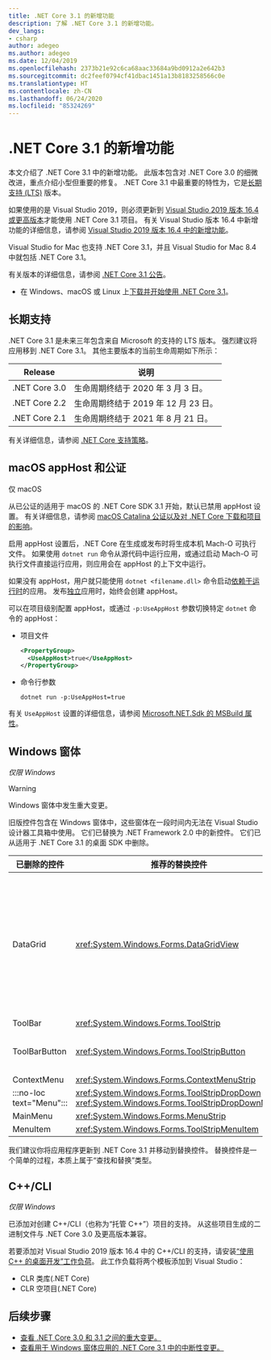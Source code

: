 ```yaml
---
title: .NET Core 3.1 的新增功能
description: 了解 .NET Core 3.1 的新增功能。
dev_langs:
- csharp
author: adegeo
ms.author: adegeo
ms.date: 12/04/2019
ms.openlocfilehash: 2373b21e92c6ca68aac33684a9bd0912a2e642b3
ms.sourcegitcommit: dc2feef0794cf41dbac1451a13b8183258566c0e
ms.translationtype: HT
ms.contentlocale: zh-CN
ms.lasthandoff: 06/24/2020
ms.locfileid: "85324269"
---
```

# <a name="whats-new-in-net-core-31"></a>.NET Core 3.1 的新增功能

本文介绍了 .NET Core 3.1 中的新增功能。 此版本包含对 .NET Core 3.0 的细微改进，重点介绍小型但重要的修复。 .NET Core 3.1 中最重要的特性为，它是[长期支持 (LTS)](#long-term-support) 版本。

如果使用的是 Visual Studio 2019，则必须更新到 [Visual Studio 2019 版本 16.4 或更高版本](https://visualstudio.microsoft.com/downloads/)才能使用 .NET Core 3.1 项目。 有关 Visual Studio 版本 16.4 中新增功能的详细信息，请参阅 [Visual Studio 2019 版本 16.4 中的新增功能](/visualstudio/releases/2019/release-notes-v16.4#whats-new-in-visual-studio-2019-version-164)。

Visual Studio for Mac 也支持 .NET Core 3.1，并且 Visual Studio for Mac 8.4 中就包括 .NET Core 3.1。

有关版本的详细信息，请参阅 [.NET Core 3.1 公告](https://devblogs.microsoft.com/dotnet/announcing-net-core-3-1/)。

- 在 Windows、macOS 或 Linux 上[下载并开始使用 .NET Core 3.1](https://dotnet.microsoft.com/download/dotnet-core/3.1)。

## <a name="long-term-support"></a>长期支持

.NET Core 3.1 是未来三年包含来自 Microsoft 的支持的 LTS 版本。 强烈建议将应用移到 .NET Core 3.1。 其他主要版本的当前生命周期如下所示：

| Release | 说明 |
| ------- | ---- |
| .NET Core 3.0 | 生命周期终结于 2020 年 3 月 3 日。     |
| .NET Core 2.2 | 生命周期终结于 2019 年 12 月 23 日。 |
| .NET Core 2.1 | 生命周期终结于 2021 年 8 月 21 日。    |

有关详细信息，请参阅 [.NET Core 支持策略](https://dotnet.microsoft.com/platform/support/policy/dotnet-core)。

## <a name="macos-apphost-and-notarization"></a>macOS appHost 和公证

仅 macOS 

从已公证的适用于 macOS 的 .NET Core SDK 3.1 开始，默认已禁用 appHost 设置。 有关详细信息，请参阅 [macOS Catalina 公证以及对 .NET Core 下载和项目的影响](../install/macos-notarization-issues.md)。

启用 appHost 设置后，.NET Core 在生成或发布时将生成本机 Mach-O 可执行文件。 如果使用 `dotnet run` 命令从源代码中运行应用，或通过启动 Mach-O 可执行文件直接运行应用，则应用会在 appHost 的上下文中运行。

如果没有 appHost，用户就只能使用 `dotnet <filename.dll>` 命令启动[依赖于运行时](../deploying/index.md#publish-runtime-dependent)的应用。 发布[独立](../deploying/index.md#publish-self-contained)应用时，始终会创建 appHost。

可以在项目级别配置 appHost，或通过 `-p:UseAppHost` 参数切换特定 `dotnet` 命令的 appHost：

- 项目文件

  ```xml
  <PropertyGroup>
    <UseAppHost>true</UseAppHost>
  </PropertyGroup>
  ```

- 命令行参数

  ```dotnetcli
  dotnet run -p:UseAppHost=true
  ```

有关 `UseAppHost` 设置的详细信息，请参阅 [Microsoft.NET.Sdk 的 MSBuild 属性](../project-sdk/msbuild-props.md#useapphost)。

## <a name="windows-forms"></a>Windows 窗体

*仅限 Windows*

> [!WARNING]
> Windows 窗体中发生重大变更。

旧版控件包含在 Windows 窗体中，这些窗体在一段时间内无法在 Visual Studio 设计器工具箱中使用。 它们已替换为 .NET Framework 2.0 中的新控件。 它们已从适用于 .NET Core 3.1 的桌面 SDK 中删除。

| 已删除的控件 | 推荐的替换控件 | 已删除关联的 API |
| --------------- | ----------------------- | ----------------------- |
| DataGrid        | <xref:System.Windows.Forms.DataGridView>      | DataGridCell<br/>DataGridRow<br/>DataGridTableCollection<br/>DataGridColumnCollection<br/>DataGridTableStyle<br/>DataGridColumnStyle<br/>DataGridLineStyle<br/>DataGridParentRowsLabel<br/>DataGridParentRowsLabelStyle<br/>DataGridBoolColumn<br/>DataGridTextBox<br/>GridColumnStylesCollection<br/>GridTableStylesCollection<br/>HitTestType |
| ToolBar         | <xref:System.Windows.Forms.ToolStrip>         | ToolBarAppearance |
| ToolBarButton   | <xref:System.Windows.Forms.ToolStripButton>   | ToolBarButtonClickEventArgs<br/>ToolBarButtonClickEventHandler<br/>ToolBarButtonStyle<br/>ToolBarTextAlign |
| ContextMenu     | <xref:System.Windows.Forms.ContextMenuStrip>  |  |
| :::no-loc text="Menu"::: | <xref:System.Windows.Forms.ToolStripDropDown><br/><xref:System.Windows.Forms.ToolStripDropDownMenu> | MenuItemCollection |
| MainMenu        | <xref:System.Windows.Forms.MenuStrip>         |  |
| MenuItem        | <xref:System.Windows.Forms.ToolStripMenuItem> |  |

我们建议你将应用程序更新到 .NET Core 3.1 并移动到替换控件。 替换控件是一个简单的过程，本质上属于“查找和替换”类型。

## <a name="ccli"></a>C++/CLI

*仅限 Windows*

已添加对创建 C++/CLI（也称为“托管 C++”）项目的支持。 从这些项目生成的二进制文件与 .NET Core 3.0 及更高版本兼容。

若要添加对 Visual Studio 2019 版本 16.4 中的 C++/CLI 的支持，请安装[“使用 C++ 的桌面开发”工作负荷](/cpp/build/vscpp-step-0-installation?view=vs-2019#step-4---choose-workloads)。 此工作负载将两个模板添加到 Visual Studio：

- CLR 类库(.NET Core)
- CLR 空项目(.NET Core)

## <a name="next-steps"></a>后续步骤

- [查看 .NET Core 3.0 和 3.1 之间的重大变更。](../compatibility/3.0-3.1.md)
- [查看用于 Windows 窗体应用的 .NET Core 3.1 中的中断性变更。](../compatibility/winforms.md#net-core-31)
